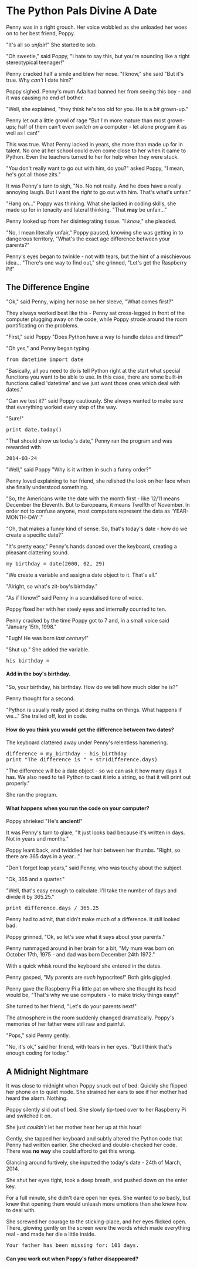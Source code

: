 # The Python Pals Divine A Date

Penny was in a right grouch.  Her voice wobbled as she unloaded her woes on to her best friend, Poppy.

"It's all so _unfair_!" She started to sob.

"Oh sweetie," said Poppy, "I hate to say this, but you're sounding like a right stereotypical teenager!"

Penny cracked half a smile and blew her nose.  "I know," she said "But it's true. Why _can't_ I date him?"

Poppy sighed.  Penny's mum Ada had banned her from seeing this boy - and it was causing no end of bother.

"Well, she explained, "they think he's too old for you. He is a *bit* grown-up."

Penny let out a little growl of rage "But I'm more mature than most grown-ups; half of them can't even _switch on_ a computer - let alone program it as well as I can!"

This was true.  What Penny lacked in years, she more than made up for in talent.  No one at her school could even come close to her when it came to Python.  Even the teachers turned to her for help when they were stuck.

"You don't really want to go out with him, do you?" asked Poppy, "I mean, he's got all those zits."

It was Penny's turn to sigh, "No. No not really. And he does have a really annoying laugh. But I want the _right_ to go out with him. That's what's unfair."

"Hang on..." Poppy was thinking.  What she lacked in coding skills, she made up for in tenacity and lateral thinking. "That **may** be unfair..."

Penny looked up from her disintegrating tissue. "I _know_," she pleaded.

"No, I mean literally unfair," Poppy paused, knowing she was getting in to dangerous territory, "What's the exact age difference between your parents?"

Penny's eyes began to twinkle - not with tears, but the hint of a mischievous idea...  "There's one way to find out," she grinned, "Let's get the Raspberry Pi!"

## The Difference Engine

"Ok," said Penny, wiping her nose on her sleeve, "What comes first?"

They always worked best like this - Penny sat cross-legged in front of the computer plugging away on the code, while Poppy strode around the room pontificating on the problems.

"First," said Poppy "Does Python have a way to handle dates and times?"

"Oh yes," and Penny began typing.

<pre lang="python">
from datetime import date
</pre>

"Basically, all you need to do is tell Python right at the start what special functions you want to be able to use. In this case, there are some built-in functions called 'datetime' and we just want those ones which deal with dates."

"Can we test it?" said Poppy cautiously. She always wanted to make sure that everything worked every step of the way.

"Sure!"

<pre lang="python">
print date.today()
</pre>

"That should show us today's date," Penny ran the program and was rewarded with

<pre>2014-03-24</pre>

"Well," said Poppy "Why is it written in such a funny order?"

Penny loved explaining to her friend, she relished the look on her face when she finally understood something.

"So, the Americans write the date with the month first - like 12/11 means December the Eleventh. But to Europeans, it means Twelfth of November.  In order not to confuse anyone, most computers represent the data as 'YEAR-MONTH-DAY'."

"Oh, that makes a funny kind of sense.  So, that's today's date - how do we create a specific date?"

"It's pretty easy," Penny's hands danced over the keyboard, creating a pleasant clattering sound.

<pre lang="python">
my_birthday = date(2000, 02, 29)
</pre>

"We create a variable and assign a date object to it. That's all."

"Alright, so what's zit-boy's birthday."

"As if I know!" said Penny in a scandalised tone of voice.

Poppy fixed her with her steely eyes and internally counted to ten.  

Penny cracked by the time Poppy got to 7 and, in a small voice said "January 15th, 1998."

"Eugh! He was born _last century_!"

"Shut up."  She added the variable.

<pre lang="python">
his_birthday = 
</pre>

#### Add in the boy's birthday.

"So, your birthday, his birthday. How do we tell how much older he is?"

Penny thought for a second.

"Python is usually really good at doing maths on things.  What happens if we..." She trailed off, lost in code.


#### How do you think you would get the difference between two dates?

The keyboard clattered away under Penny's relentless hammering.

<pre lang="python">
difference = my_birthday - his_birthday
print "The difference is " + str(difference.days)
</pre>

"The difference will be a date object - so we can ask it how many days it has. We also need to tell Python to cast it into a string, so that it will print out properly."

She ran the program.

#### What happens when you run the code on your computer?

Poppy shrieked "He's **ancient**!"

It was Penny's turn to glare, "It just looks bad because it's written in days. Not in years and months."

Poppy leant back, and twiddled her hair between her thumbs.  "Right, so there are 365 days in a year..."

"Don't forget leap years," said Penny, who was touchy about the subject.

"Ok, 365 and a quarter."

"Well, that's easy enough to calculate. I'll take the number of days and divide it by 365.25."

<pre lang="python">
print difference.days / 365.25
</pre>

Penny had to admit, that didn't make much of a difference. It _still_ looked bad.

Poppy grinned, "Ok, so let's see what it says about your parents."

Penny rummaged around in her brain for a bit, "My mum was born on October 17th, 1975 - and dad was born December 24th 1972."

With a quick whisk round the keyboard she entered in the dates.

Penny gasped, "My parents are _such_ hypocrites!" Both girls giggled.

Penny gave the Raspberry Pi a little pat on where she thought its head would be, "That's why we use computers - to make tricky things easy!"

She turned to her friend, "Let's do your parents next!"

The atmosphere in the room suddenly changed dramatically.  Poppy's memories of her father were still raw and painful.

"Pops," said Penny gently.

"No, it's ok," said her friend, with tears in her eyes. "But I think that's enough coding for today."

## A Midnight Nightmare

It was close to midnight when Poppy snuck out of bed.  Quickly she flipped her phone on to quiet mode.  She strained her ears to see if her mother had heard the alarm.  Nothing.

Poppy silently slid out of bed. She slowly tip-toed over to her Raspberry Pi and switched it on.

She just _couldn't_ let her mother hear her up at this hour!

Gently, she tapped her keyboard and subtly altered the Python code that Penny had written earlier.  She checked and double-checked her code.  There was **no way** she could afford to get this wrong.

Glancing around furtively, she inputted the today's date - 24th of March, 2014.

She shut her eyes tight, took a deep breath, and pushed down on the enter key.

For a full minute, she didn't dare open her eyes. She wanted to _so_ badly, but knew that opening them would unleash more emotions than she knew how to deal with.

She screwed her courage to the sticking-place, and her eyes flicked open.  There, glowing gently on the screen were the words which made everything real - and made her die a little inside.

<pre>Your father has been missing for: 101 days.</pre>

#### Can **you** work out when Poppy's father disappeared?
